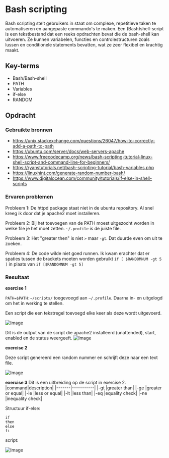 # Bash scripting

Bash scripting stelt gebruikers in staat om complexe, repetitieve taken te automatiseren en aangepaste commando's te maken. Een (Bash)shell-script is een tekstbestand dat een reeks opdrachten bevat die de bash-shell kan uitvoeren. Ze kunnen variabelen, functies en controlestructuren zoals lussen en conditionele statements bevatten, wat ze zeer flexibel en krachtig maakt.

## Key-terms
- Bash/Bash-shell
- PATH
- Variables
- if-else
- RANDOM

## Opdracht
### Gebruikte bronnen
- https://unix.stackexchange.com/questions/26047/how-to-correctly-add-a-path-to-path
- https://ubuntu.com/server/docs/web-servers-apache
- https://www.freecodecamp.org/news/bash-scripting-tutorial-linux-shell-script-and-command-line-for-beginners/
- https://ryanstutorials.net/bash-scripting-tutorial/bash-variables.php
- https://linuxhint.com/generate-random-number-bash/
- https://www.digitalocean.com/community/tutorials/if-else-in-shell-scripts


### Ervaren problemen

Probleem 1: De httpd package staat niet in de ubuntu repository. Al snel kreeg ik door dat je apache2 moet installeren.

Probleem 2: Bij het toevoegen van de PATH moest uitgezocht worden in welke file je het moet zetten. `~/.profile` is de juiste file.

Probleem 3: Het "greater then" is niet `>` maar `-gt`. Dat duurde even om uit te zoeken.

Probleem 4: De code wilde niet goed runnen. Ik kwam erachter dat er spaties tussen de brackets moeten worden gebruikt `if [ $RANDOMNUM -gt 5 ]` in plaats van `if [$RANDOMNUM -gt 5]`

### Resultaat

**exercise 1**

`PATH=$PATH:~/scripts/` toegevoegd aan `~/.profile`. Daarna in- en uitgelogd om het in werking te stellen.

Een script die een tekstregel toevoegd elke keer als deze wordt uitgevoerd.

![Image](https://github.com/kaman-codes/techgrounds-kaman/blob/main/00_includes/LNX-07_screen06.PNG)

Dit is de output van de script die apache2 installeerd (unattended), start, enabled en de status weergeeft.
![Image](https://github.com/kaman-codes/techgrounds-kaman/blob/main/00_includes/LNX-07_screen03.PNG)


**exercise 2**

Deze script genereerd een random nummer en schrijft deze naar een text file.

![Image](https://github.com/kaman-codes/techgrounds-kaman/blob/main/00_includes/LNX-07_screen04.PNG)


**exercise 3**
Dit is een uitbreiding op de script in exercise 2.
|command|description|
|-------|-----------|
|-gt    |greater than|
|-ge    |greater or equal|
|-le    |less or equal|
|-lt    |less than|
|-eq	|equality check|
|-ne    |inequality check|

Structuur if-else:
```
if 
then    
else      
fi
```
script:

![Image](https://github.com/kaman-codes/techgrounds-kaman/blob/main/00_includes/LNX-07_screen05.PNG)
